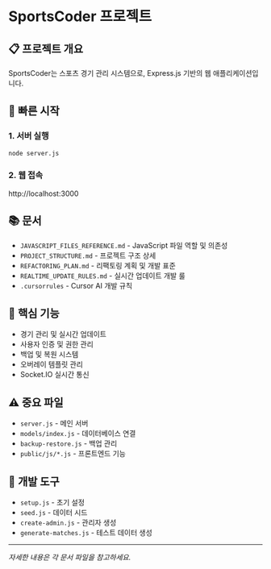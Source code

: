 # SportsCoder 프로젝트

## 📋 프로젝트 개요
SportsCoder는 스포츠 경기 관리 시스템으로, Express.js 기반의 웹 애플리케이션입니다.

## 🚀 빠른 시작

### 1. 서버 실행
```bash
node server.js
```

### 2. 웹 접속
http://localhost:3000

## 📚 문서
- `JAVASCRIPT_FILES_REFERENCE.md` - JavaScript 파일 역할 및 의존성
- `PROJECT_STRUCTURE.md` - 프로젝트 구조 상세
- `REFACTORING_PLAN.md` - 리팩토링 계획 및 개발 표준
- `REALTIME_UPDATE_RULES.md` - 실시간 업데이트 개발 룰
- `.cursorrules` - Cursor AI 개발 규칙

## 🎯 핵심 기능
- 경기 관리 및 실시간 업데이트
- 사용자 인증 및 권한 관리
- 백업 및 복원 시스템
- 오버레이 템플릿 관리
- Socket.IO 실시간 통신

## ⚠️ 중요 파일
- `server.js` - 메인 서버
- `models/index.js` - 데이터베이스 연결
- `backup-restore.js` - 백업 관리
- `public/js/*.js` - 프론트엔드 기능

## 🔧 개발 도구
- `setup.js` - 초기 설정
- `seed.js` - 데이터 시드
- `create-admin.js` - 관리자 생성
- `generate-matches.js` - 테스트 데이터 생성

---
*자세한 내용은 각 문서 파일을 참고하세요.*
